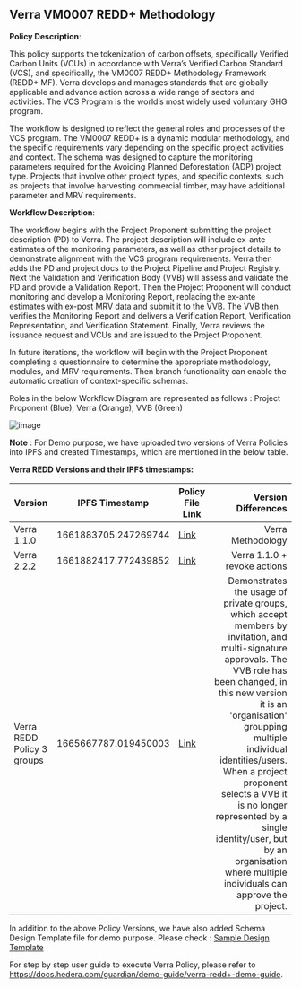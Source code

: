 ## Verra VM0007 REDD+ Methodology

**Policy Description**: 

This policy supports the tokenization of carbon offsets, specifically Verified Carbon Units (VCUs) in accordance with Verra’s Verified Carbon Standard (VCS), and specifically, the VM0007 REDD+ Methodology Framework (REDD+ MF). Verra develops and manages standards that are globally applicable and advance action across a wide range of sectors and activities. The VCS Program is the world’s most widely used voluntary GHG program. 

The workflow is designed to reflect the general roles and processes of the VCS program. The VM0007 REDD+ is a dynamic modular methodology, and the specific requirements vary depending on the specific project activities and context. The schema was designed to capture the monitoring parameters required for the Avoiding Planned Deforestation (ADP) project type. Projects that involve other project types, and specific contexts, such as projects that involve harvesting commercial timber, may have additional parameter and MRV requirements. 


**Workflow Description**:

The workflow begins with the Project Proponent submitting the project description (PD) to Verra. The project description will include ex-ante estimates of the monitoring parameters, as well as other project details to demonstrate alignment with the VCS program requirements. Verra then adds the PD and project docs to the Project Pipeline and Project Registry. Next the Validation and Verification Body (VVB) will assess and validate the PD and provide a Validation Report. Then the Project Proponent will conduct monitoring and develop a Monitoring Report, replacing the ex-ante estimates with ex-post MRV data and submit it to the VVB. The VVB then verifies the Monitoring Report and delivers a Verification Report, Verification Representation, and Verification Statement. Finally, Verra reviews the issuance request and VCUs and are issued to the Project Proponent.

In future iterations, the workflow will begin with the Project Proponent completing a questionnaire to determine the appropriate methodology, modules, and MRV requirements. Then branch functionality can enable the automatic creation of context-specific schemas.

Roles in the below Workflow Diagram are represented as follows : Project Proponent (Blue), Verra (Orange), VVB (Green)


![image](https://user-images.githubusercontent.com/79293833/186554269-b68a5631-b4bd-4e40-9daf-e0afc443ff39.png)

**Note** :
For Demo purpose, we have uploaded two versions of Verra Policies into IPFS and created Timestamps, which are mentioned in the below table.


**Verra REDD Versions and their IPFS timestamps:**

| Version | IPFS Timestamp | Policy File Link | Version Differences |
|---|---|---|---:|
| Verra 1.1.0  | 1661883705.247269744 | [Link](https://github.com/hashgraph/guardian/blob/main/Demo%20Artifacts/Verra/Verra%20Redd/VM0007/Policies/Verra%20REDD.policy) | Verra Methodology |
| Verra 2.2.2 | 1661882417.772439852 | [Link](https://github.com/hashgraph/guardian/blob/main/Demo%20Artifacts/Verra/Verra%20Redd/VM0007/Policies/Verra%20REDD%20Policy%202.policy) | Verra 1.1.0 + revoke actions |
| Verra REDD Policy 3 groups | 1665667787.019450003 | [Link](https://github.com/hashgraph/guardian/blob/main/Demo%20Artifacts/Verra/Verra%20Redd/VM0007/Policies/Verra%20REDD%20Policy%203%20groups%20(1663846582.307635866).policy) | Demonstrates the usage of private groups, which accept members by invitation, and multi-signature approvals. The VVB role has been changed, in this new version it is an 'organisation' groupping multiple individual identities/users. When a project proponent selects a VVB it is no longer represented by a single identity/user, but by an organisation where multiple individuals can approve the project. |

In addition to the above Policy Versions, we have also added Schema Design Template file for demo purpose. Please check : [Sample Design Template](https://github.com/hashgraph/guardian/blob/main/Demo%20Artifacts/Verra/Verra%20Redd/VM0007/REDD%20APD%20Schema%20Design%20Template.xlsx)

For step by step user guide to execute Verra Policy, please refer to https://docs.hedera.com/guardian/demo-guide/verra-redd+-demo-guide.


